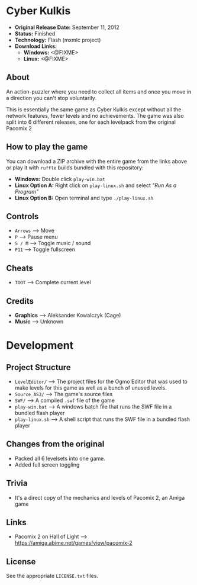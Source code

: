 # Cyber Kulkis

 - **Original Release Date:** September 11, 2012
 - **Status:** Finished
 - **Technology:** Flash (mxmlc project)
 - **Download Links:**
   - **Windows:** <@FIXME>
   - **Linux:** <@FIXME>


## About
An action-puzzler where you need to collect all items and once you move in
a direction you can't stop voluntarily.

This is essentially the same game as Cyber Kulkis except without all the network
features, fewer levels and no achievements. The game was also split into 6
different releases, one for each levelpack from the original Pacomix 2


## How to play the game
You can download a ZIP archive with the entire game from the links above
or play it with `ruffle` builds bundled with this repository:

 - **Windows:** Double click `play-win.bat`
 - **Linux Option A:** Right click on `play-linux.sh` and
   select *"Run As a Program"*
 - **Linux Option B:** Open terminal and type `./play-linux.sh`


## Controls
 - `Arrows` ⟶ Move
 - `P` ⟶ Pause menu
 - `S / M` ⟶ Toggle music / sound
 - `F11` ⟶ Toggle fullscreen


## Cheats
 - `TOOT` ⟶ Complete current level


## Credits
 - **Graphics** ⟶ Aleksander Kowalczyk (Cage)
 - **Music** ⟶ Unknown


# Development

## Project Structure
 - `LevelEditor/` ⟶ The project files for the Ogmo Editor that was used to make
   levels for this game as well as a bunch of unused levels.
 - `Source_AS3/` ⟶ The game's source files
 - `SWF/` ⟶ A compiled `.swf` file of the game
 - `play-win.bat` ⟶ A windows batch file that runs the SWF file in
   a bundled flash player
 - `play-linux.sh` ⟶ A shell script that runs the SWF file in
   a bundled flash player


## Changes from the original
 - Packed all 6 levelsets into one game.
 - Added full screen toggling


## Trivia
 - It's a direct copy of the mechanics and levels of Pacomix 2, an Amiga game


## Links
 - Pacomix 2 on Hall of Light ⟶ https://amiga.abime.net/games/view/pacomix-2


## License
See the appropriate `LICENSE.txt` files.